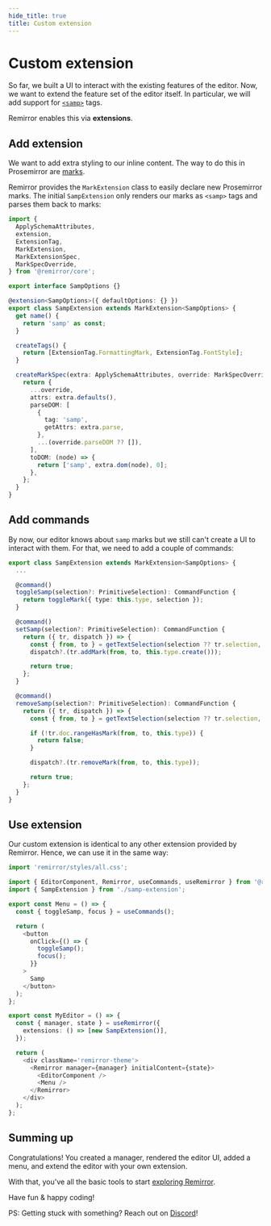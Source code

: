 ```yaml
---
hide_title: true
title: Custom extension
---
```


# Custom extension

So far, we built a UI to interact with the existing features of the editor. Now, we want to extend the feature set of the editor itself. In particular, we will add support for [`<samp>`](https://developer.mozilla.org/en-US/docs/Web/HTML/Element/samp) tags.

Remirror enables this via **extensions**.

## Add extension

We want to add extra styling to our inline content. The way to do this in Prosemirror are [marks](https://prosemirror.net/docs/guide/#schema.marks).

Remirror provides the `MarkExtension` class to easily declare new Prosemirror marks. The initial `SampExtension` only renders our marks as `<samp>` tags and parses them back to marks:

```ts
import {
  ApplySchemaAttributes,
  extension,
  ExtensionTag,
  MarkExtension,
  MarkExtensionSpec,
  MarkSpecOverride,
} from '@remirror/core';

export interface SampOptions {}

@extension<SampOptions>({ defaultOptions: {} })
export class SampExtension extends MarkExtension<SampOptions> {
  get name() {
    return 'samp' as const;
  }

  createTags() {
    return [ExtensionTag.FormattingMark, ExtensionTag.FontStyle];
  }

  createMarkSpec(extra: ApplySchemaAttributes, override: MarkSpecOverride): MarkExtensionSpec {
    return {
      ...override,
      attrs: extra.defaults(),
      parseDOM: [
        {
          tag: 'samp',
          getAttrs: extra.parse,
        },
        ...(override.parseDOM ?? []),
      ],
      toDOM: (node) => {
        return ['samp', extra.dom(node), 0];
      },
    };
  }
}
```

## Add commands

By now, our editor knows about `samp` marks but we still can't create a UI to interact with them. For that, we need to add a couple of commands:

```ts
export class SampExtension extends MarkExtension<SampOptions> {
  ...

  @command()
  toggleSamp(selection?: PrimitiveSelection): CommandFunction {
    return toggleMark({ type: this.type, selection });
  }

  @command()
  setSamp(selection?: PrimitiveSelection): CommandFunction {
    return ({ tr, dispatch }) => {
      const { from, to } = getTextSelection(selection ?? tr.selection, tr.doc);
      dispatch?.(tr.addMark(from, to, this.type.create()));

      return true;
    };
  }

  @command()
  removeSamp(selection?: PrimitiveSelection): CommandFunction {
    return ({ tr, dispatch }) => {
      const { from, to } = getTextSelection(selection ?? tr.selection, tr.doc);

      if (!tr.doc.rangeHasMark(from, to, this.type)) {
        return false;
      }

      dispatch?.(tr.removeMark(from, to, this.type));

      return true;
    };
  }
}
```

## Use extension

Our custom extension is identical to any other extension provided by Remirror. Hence, we can use it in the same way:

```ts
import 'remirror/styles/all.css';

import { EditorComponent, Remirror, useCommands, useRemirror } from '@remirror/react';
import { SampExtension } from './samp-extension';

export const Menu = () => {
  const { toggleSamp, focus } = useCommands();

  return (
    <button
      onClick={() => {
        toggleSamp();
        focus();
      }}
    >
      Samp
    </button>
  );
};

export const MyEditor = () => {
  const { manager, state } = useRemirror({
    extensions: () => [new SampExtension()],
  });

  return (
    <div className='remirror-theme'>
      <Remirror manager={manager} initialContent={state}>
        <EditorComponent />
        <Menu />
      </Remirror>
    </div>
  );
};
```

## Summing up

Congratulations! You created a manager, rendered the editor UI, added a menu, and extend the editor with your own extension.

With that, you've all the basic tools to start [exploring Remirror](https://remirror.vercel.app).

Have fun & happy coding!

PS: Getting stuck with something? Reach out on [Discord](https://remirror.io/chat)!
